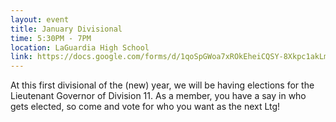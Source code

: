 ```yaml
---
layout: event
title: January Divisional
time: 5:30PM - 7PM
location: LaGuardia High School
link: https://docs.google.com/forms/d/1qoSpGWoa7xROkEheiCQSY-8Xkpc1akLmLlEDE4jqMVM/viewform
---
```

At this first divisional of the (new) year, we will be having elections for the Lieutenant Governor of Division 11. As a member, you have a say in who gets elected, so come and vote for who you want as the next Ltg!
